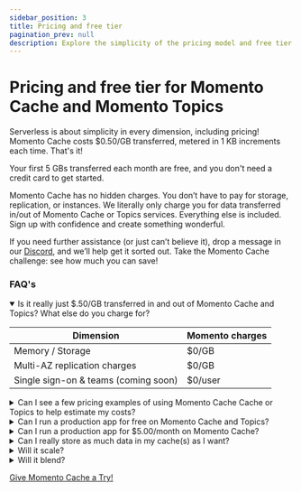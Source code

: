 ```yaml
---
sidebar_position: 3
title: Pricing and free tier
pagination_prev: null
description: Explore the simplicity of the pricing model and free tier information for Momento Cache and Momento Topics
---
```


# Pricing and free tier for Momento Cache and Momento Topics
Serverless is about simplicity in every dimension, including pricing! Momento Cache costs $0.50/GB transferred, metered in 1 KB increments each time. That's it!

Your first 5 GBs transferred each month are free, and you don't need a credit card to get started.

Momento Cache has no hidden charges. You don’t have to pay for storage, replication, or instances. We literally only charge you for data transferred in/out of Momento Cache or Topics services. Everything else is included. Sign up with confidence and create something wonderful.

If you need further assistance (or just can’t believe it), drop a message in our [Discord](https://discord.gg/Z7FSXB89), and we’ll help get it sorted out. Take the Momento Cache challenge: see how much you can save!

### FAQ's
<details open>
  <summary>Is it really just $.50/GB transferred in and out of Momento Cache and Topics? What else do you charge for?</summary>

| Dimension                            | Momento charges           |
|--------------------------------------|---------------------------|
| Memory / Storage                     | $0/GB                     |
| Multi-AZ replication charges         | $0/GB                     |
| Single sign-on & teams (coming soon) | $0/user                   |
  
 </details>
 
<details>
<summary>Can I see a few pricing examples of using Momento Cache Cache or Topics to help estimate my costs?</summary>
Yes. Your best source is <a href="https://www.gomomento.com/blog/complicated-pricing-is-not-serverless">this Momento blog post</a>.
</details>

<details>
<summary>Can I run a production app for free on Momento Cache and Topics?</summary>
Absolutely! Our free tier and low usage tiers are just billing. It is the same exact service and features whether you use 40GB/month or 40TB/month. You get all our availability features like multi-AZ replication, hot key protection, and automatic scaling to handle bursts. In the free tier, you even get all our security features for free (end-to-end encryption, per-request authentication, TLS).

We frequently find customers provisioning an entire cluster to handle low-RPS workflows. If you want them to be HA, you need multiple nodes. If you believe in CICD, you likely have a similarly sized cluster in staging—and maybe even in dev. That adds up! Turn off those machines—and save the environment. Go Momento!
</details>

<details>
  <summary>Can I run a production app for $5.00/month on Momento Cache?</summary>
Absolutely! If you are transferring 60 GB of data in/out of Momento Cache each month, you get the first 5GB free each month and pay $0.50/GB for the remaining 55GB each month. Access enterprise-grade availability, security, and performance at any scale with Momento.


As crazy as it sounds, we are not the first to do this. You can experience this with other serverless services like Amazon DynamoDB, Amazon S3, and more—we are just bringing serverless to caching!
</details>

<details>
  <summary>Can I really store as much data in my cache(s) as I want?</summary>
Heck yeah! You are billed for the inbound and outbound data transfer, not the volume of data in your cache.
</details>

<details>
  <summary>Will it scale?</summary>
Hell yes! Momento Cache is the best way to future-proof your caching story. You can add Momento Cache *extremely* quickly—and it just fades into the background whether you are doing 1 RPS or 1 million RPS. You just pay for what you use—so you get a scalable cache without spending a lot of cash.
</details>
  
<details>
  <summary>Will it blend?</summary>
We do not recommend putting Momento Cache in a blender as it may void the warranty of your blender, but Momento Cache  is robust with enterprise-grade security and availability. Momento Cache blends seamlessly with your current cloud setup, whether on AWS, GCP, Azure, or multi-cloud!
</details>

[Give Momento Cache a Try!](./../getting-started.md)
